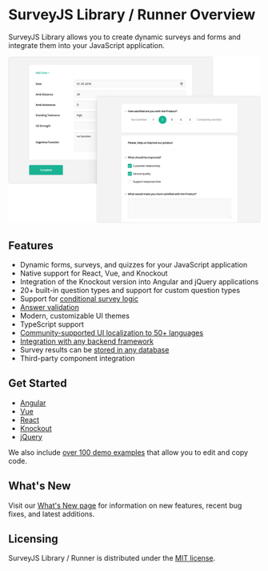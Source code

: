 # SurveyJS Library / Runner Overview

SurveyJS Library allows you to create dynamic surveys and forms and integrate them into your JavaScript application. 

![SurveyJS Library / Runner](images/overview.png)

## Features

- Dynamic forms, surveys, and quizzes for your JavaScript application
- Native support for React, Vue, and Knockout
- Integration of the Knockout version into Angular and jQuery applications
- 20+ built-in question types and support for custom question types
- Support for [conditional survey logic](https://surveyjs.io/Documentation/Library?id=design-survey-conditional-logic)
- [Answer validation](https://surveyjs.io/Documentation/Library?id=data-validation)
- Modern, customizable UI themes
- TypeScript support
- [Community-supported UI localization to 50+ languages](https://surveyjs.io/Documentation/Library?id=localization)
- [Integration with any backend framework](https://surveyjs.io/Documentation?id=Integration-with-Backend)
- Survey results can be [stored in any database](https://surveyjs.io/Documentation/Library?id=handle-survey-results-store)
- Third-party component integration

## Get Started

- [Angular](https://surveyjs.io/Documentation/Library?id=get-started-angular)
- [Vue](https://surveyjs.io/Documentation/Library?id=get-started-vue)
- [React](https://surveyjs.io/Documentation/Library?id=get-started-react)
- [Knockout](https://surveyjs.io/Documentation/Library?id=get-started-knockout)
- [jQuery](https://surveyjs.io/Documentation/Library?id=get-started-jquery)

We also include [over 100 demo examples](https://surveyjs.io/Examples/Library) that allow you to edit and copy code.

## What's New

Visit our [What's New page](https://surveyjs.io/WhatsNew) for information on new features, recent bug fixes, and latest additions.

## Licensing

SurveyJS Library / Runner is distributed under the [MIT license](https://github.com/surveyjs/survey-library/blob/master/LICENSE).